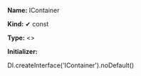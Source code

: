 **Name:** IContainer

**Kind:** ✔ const

**Type:** <>

**Initializer:**

DI.createInterface<IContainer>('IContainer').noDefault()

